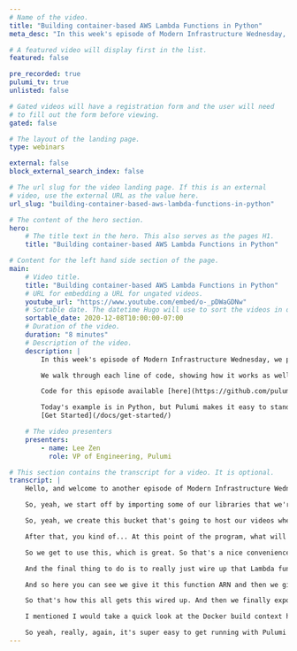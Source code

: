 ```yaml
---
# Name of the video.
title: "Building container-based AWS Lambda Functions in Python"
meta_desc: "In this week's episode of Modern Infrastructure Wednesday, we port last week's example of using container-based AWS Lambda functions to Python."

# A featured video will display first in the list.
featured: false

pre_recorded: true
pulumi_tv: true
unlisted: false

# Gated videos will have a registration form and the user will need
# to fill out the form before viewing.
gated: false

# The layout of the landing page.
type: webinars

external: false
block_external_search_index: false

# The url slug for the video landing page. If this is an external
# video, use the external URL as the value here.
url_slug: "building-container-based-aws-lambda-functions-in-python"

# The content of the hero section.
hero:
    # The title text in the hero. This also serves as the pages H1.
    title: "Building container-based AWS Lambda Functions in Python"

# Content for the left hand side section of the page.
main:
    # Video title.
    title: "Building container-based AWS Lambda Functions in Python"
    # URL for embedding a URL for ungated videos.
    youtube_url: "https://www.youtube.com/embed/o-_pDWaGDNw"
    # Sortable date. The datetime Hugo will use to sort the videos in date order.
    sortable_date: 2020-12-08T10:00:00-07:00
    # Duration of the video.
    duration: "8 minutes"
    # Description of the video.
    description: |
        In this week's episode of Modern Infrastructure Wednesday, we port last week's example of using container-based AWS Lambda functions to Python.

        We walk through each line of code, showing how it works as well as what's in the `Dockerfile` to build the image.

        Code for this episode available [here](https://github.com/pulumi/pulumitv/tree/master/modern-infrastructure-wednesday/2020-12-09).

        Today's example is in Python, but Pulumi makes it easy to stand up infrastructure in your favorite languages including TypeScript, JavaScript, C#, and Go - saving time over legacy tools like CloudFormation and Hashicorp Terraform.
        [Get Started](/docs/get-started/)

    # The video presenters
    presenters:
        - name: Lee Zen
          role: VP of Engineering, Pulumi

# This section contains the transcript for a video. It is optional.
transcript: |
    Hello, and welcome to another episode of Modern Infrastructure Wednesday. I'm your host, Lee Zen, and today we're going to be covering how to build container-based AWS Lambda functions using Python. So we actually did a very similar walkthrough last week using Node, specifically TypeScript in Node. This week we're going to be going over it in Python. A user comment suggested, "Hey, can you cover some of these examples in Python and Go?" And, oh, you ask and you shall receive. So here we are covering an example in Python.

    So, yeah, we start off by importing some of our libraries that we're going to use. We're going to be using Pulumi obviously, SDK along with AWS and Docker. Docker you'll see why in a minute. So, fairly simple. We create a bucket and this is where we're going to... We're going to go through the thumbnail example again just like last time. So the objective here is to create a Lambda function that has a container as the underlying image where the container has FFmpeg in it. So we don't have to figure out how to get that uploaded into Lambda as a layer or anything like that. It's just part of the container image. And then we're going to upload videos into this bucket and then those videos will get a thumbnail created as a result of that upload.

    So, yeah, we create this bucket that's going to host our videos when we upload them, and then we're going to create a repository for hosting our container images. So that's all these first two lines are doing. And then we grab an authorization token from ECR and we use that to feed into this image resource. And what this image resource is doing is you can see it has a build parameter, and this is taking... This is a context we're going to build. So later on I'll show you this Docker context, this exact same one I showed last week, but I'll show briefly here as well. And then we give it the image name, which is just going to be the URL of the repo, and then the registry information. So here, this is where I need the credentials, where I need the username and the passwords that we can actually Docker log in to push our image.

    After that, you kind of... At this point of the program, what will have happened after we run 'pulumi up' is we'll have created the bucket, we'll have created the repo, and then we will have pushed this image into that repo. Next, we want to create the function that's based on this image. So we create a role and a policy attachment for that role. So you can see we're using very simple AssumeRole policy here, and then actually here we're kind of showing off some of the new enum support we have across all our languages. So this enum is projected into all of the languages and it's available in C# and Go and Python here and obviously Node as well.

    So we get to use this, which is great. So that's a nice convenience. So here we're using the full access managed policy ARN. And then we finally create the function specifying the image package type along with the actual image name, which is the fully qualified URL for the image that we uploaded earlier. So combine all that together, we have this function now.

    And the final thing to do is to really just wire up that Lambda function we created with S3 bucket notifications. And this is also fairly simple. All we're doing here is first giving permissions for the bucket to invoke the function. And so here you can see we have this permission where we allow invoke function from S3, from that bucket that we created as the source, and then it's going to invoke this function that we just defined. And then we have to define how we actually want to invoke. And so we create this bucket notification. And in the bucket notification, again, we provide the bucket that we're actually going to invoke from along with the functions that are going to be invoked off that notification.

    And so here you can see we give it this function ARN and then we give it this event. This is for object creation because obviously we care about any videos that get created, and then we filter on this MP4 suffix since we're looking for specifically video files. Just because it's easier, we actually write JPEGs into the same bucket. So we obviously want to make sure we're not infinitely recursing on ourselves. And so we're just looking at the video files. And this depends on having this permission obviously. So we have this explicit dependency we define here.

    So that's how this all gets this wired up. And then we finally export the bucket name for convenience. And so I actually ran this earlier. So I ran 'pulumi up'. It provided all the resources, shoved them all into AWS. And when I run this copy of the sample file into the bucket, if I show the output, this is running Pulumi logs, I'm just tailing the logs from CloudWatch. And you can see here, this is the thumbnail or task or function that's getting invoked. And here it's copying the file from S3 into the temporary directory on the container, and then it's running FFmpeg to extract that image. So you can actually see this thumbnail is getting saved here in the sample that JPEG. So you can see here it's copying as well. So let's actually copy this locally and see that it actually worked. And if we open up that sample, there's the thumbnail. And this is a video of a waterfall. So great success. It all worked.

    I mentioned I would take a quick look at the Docker build context here. And this is just a Docker file. Exact same one as last time. Didn't touch anything here. So actually one of the cool things I'm showing here is that we authored our Pulumi program in Python, but our Lambda function and the Docker file that you can see is building off this Node.js base Lambda image. So actually the function is written... The Lambda function itself is still written in Node. And so here, the critical line here, we're installing FFmpeg and then copying it, copying this actual function handler. And the function handler is very simple. It's really just shelling out to copy to S3, running FFmpeg, and then copying the result of the thumbnail file back into S3.

    So yeah, really, again, it's super easy to get running with Pulumi and it's super easy to use Pulumi to create your container-based Lambda functions in AWS. So hopefully you enjoyed this video. As always, love to hear your feedback. Please leave them below in the comments. And if you liked this video, please make sure you like...hit the like button. Make sure you subscribe to PulumiTV for more updates. And yeah, like I said, this was the result of viewer feedback. So open to more feedback and willing to make more videos that you guys want to see. Thanks for watching, and we'll see you guys next week.
---
```

